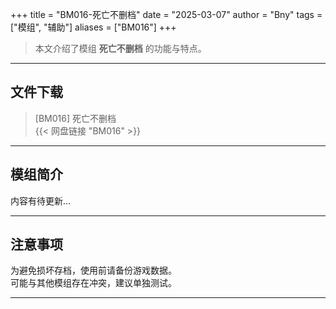+++
title = "BM016-死亡不删档"
date = "2025-03-07"
author = "Bny"
tags = ["模组", "辅助"]
aliases = ["BM016"]
+++

> 本文介绍了模组 **死亡不删档** 的功能与特点。

---

## 文件下载

> [BM016] 死亡不删档  
{{< 网盘链接 "BM016" >}}  

---

## 模组简介

>  
内容有待更新...  

---

## 注意事项

>  
为避免损坏存档，使用前请备份游戏数据。  
可能与其他模组存在冲突，建议单独测试。  

---


